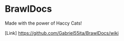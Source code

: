 # BrawlDocs
Made with the power of Haccy Cats!

[Link] https://github.com/Gabriel55ita/BrawlDocs/wiki
